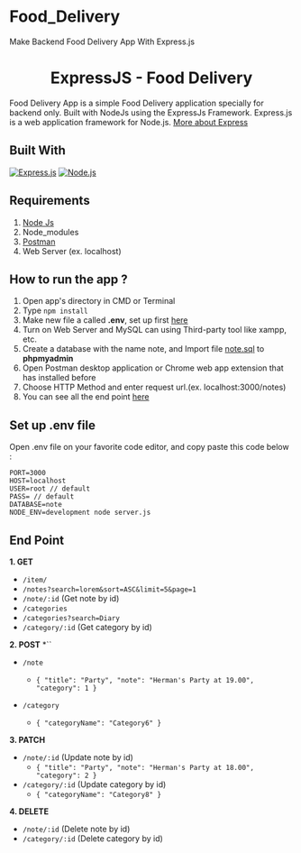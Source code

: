 # Food_Delivery
 Make Backend Food Delivery App With Express.js 
 <h1 align="center">ExpressJS - Food Delivery</h1>



Food Delivery App is a simple Food Delivery application specially for backend only. Built with NodeJs using the ExpressJs Framework.
Express.js is a web application framework for Node.js. [More about Express](https://en.wikipedia.org/wiki/Express.js)
## Built With
[![Express.js](https://img.shields.io/badge/Express.js-4.x-orange.svg?style=rounded-square)](https://expressjs.com/en/starter/installing.html)
[![Node.js](https://img.shields.io/badge/Node.js-v.10.16-green.svg?style=rounded-square)](https://nodejs.org/)

## Requirements
1. <a href="https://nodejs.org/en/download/">Node Js</a>
2. Node_modules
3. <a href="https://www.getpostman.com/">Postman</a>
4. Web Server (ex. localhost)

## How to run the app ?
1. Open app's directory in CMD or Terminal
2. Type `npm install`
3. Make new file a called **.env**, set up first [here](#set-up-env-file)
4. Turn on Web Server and MySQL can using Third-party tool like xampp, etc.
5. Create a database with the name note, and Import file [note.sql](note.sql) to **phpmyadmin**
6. Open Postman desktop application or Chrome web app extension that has installed before
7. Choose HTTP Method and enter request url.(ex. localhost:3000/notes)
8. You can see all the end point [here](#end-point)

## Set up .env file
Open .env file on your favorite code editor, and copy paste this code below :
```
PORT=3000
HOST=localhost
USER=root // default
PASS= // default
DATABASE=note
NODE_ENV=development node server.js
```

## End Point
**1. GET**
* `/item/`
* `/notes?search=lorem&sort=ASC&limit=5&page=1`
* `/note/:id` (Get note by id)
* `/categories`
* `/categories?search=Diary`
* `/category/:id` (Get category by id)


**2. POST**
*``
* `/note`
    * ``` { "title": "Party", "note": "Herman's Party at 19.00", "category": 1 } ```

* `/category`
    * ``` { "categoryName": "Category6" } ```

**3. PATCH**
* `/note/:id` (Update note by id)
   * ``` { "title": "Party", "note": "Herman's Party at 18.00", "category": 2 } ```
* `/category/:id` (Update category by id)
   * ``` { "categoryName": "Category8" } ```

**4. DELETE**
* `/note/:id` (Delete note by id)
* `/category/:id` (Delete category by id)

